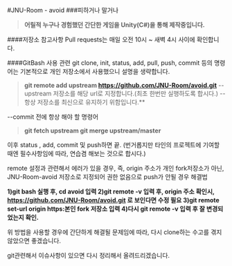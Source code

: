 #JNU-Room - avoid
###피하거나 말거나
>**어릴적 누구나 경험했던 간단한 게임을 Unity(C#)을 통해 제작중입니다.**

####저장소 참고사항
Pull requests는 매일 오전 10시 ~ 새벽 4시 사이에 확인합니다.

####GitBash 사용 관련
git clone, init, status, add, pull, push, commit 등의 명령어는 기본적으로 개인 저장소에서 사용했으니 설명을 생략합니다.
>**git remote add upstream https://github.com/JNU-Room/avoid.git**
--upstream 저장소를 해당 url로 지정합니다.(최초 한번만 실행하도록 합시다.)
--항상 저장소를 최신으로 유지하기 위함입니다.**

--commit 전에 항상 해야 할 명령어
>**git fetch upstream
git merge upstream/master**

이후 status , add, commit 및 push하면 끝. (번거롭지만 타인의 프로젝트에 기여할 때엔 필수사항임에 따라, 연습겸 해보는 것으로 합시다.)

remote 설정과 관련해서 에러가 있을 경우, 즉, origin 주소가 개인 fork저장소가 아닌, JNU-Room-avoid 저장소로 지정되어 권한 없음으로 push가 안될 경우 해결법

**1)git bash 실행 후, cd avoid 입력
2)git remote -v 입력 후, origin 주소 확인시, https://github.com/JNU-Room/avoid.git 로 보인다면 수정 필요 
3)git remote set-url origin https:본인 fork 저장소 입력
4)다시 git remote -v 입력 후 잘 변경되었는지 확인.**

위 방법을 사용할 경우에 간단하게 해결될 문제임에 따라, 다시 clone하는 수고를 겪지 않았으면 좋겠습니다.

git관련해서 이슈사항이 있으면 다시 정리해서 올려드리겠습니다.